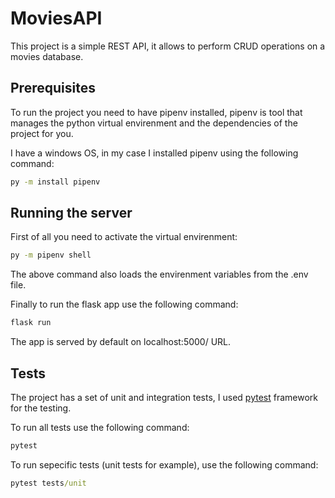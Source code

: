 # MoviesAPI
This project is a simple REST API, it allows to perform CRUD operations on a movies database.

## Prerequisites
To run the project you need to have pipenv installed, pipenv is tool that manages the python virtual envirenment and the dependencies of the project for you.

I have a windows OS, in my case I installed pipenv using the following command:
```bat
py -m install pipenv
```
## Running the server
First of all you need to activate the virtual envirenment:
```bat
py -m pipenv shell
```
The above command also loads the envirenment variables from the .env file.

Finally to run the flask app use the following command:
```bat
flask run
```
The app is served by default on localhost:5000/ URL.

## Tests
The project has a set of unit and integration tests, I used [pytest](https://docs.pytest.org/en/latest/) framework for the testing.

To run all tests use the following command:
```bat
pytest
```
To run sepecific tests (unit tests for example), use the following command:
```bat
pytest tests/unit
```
